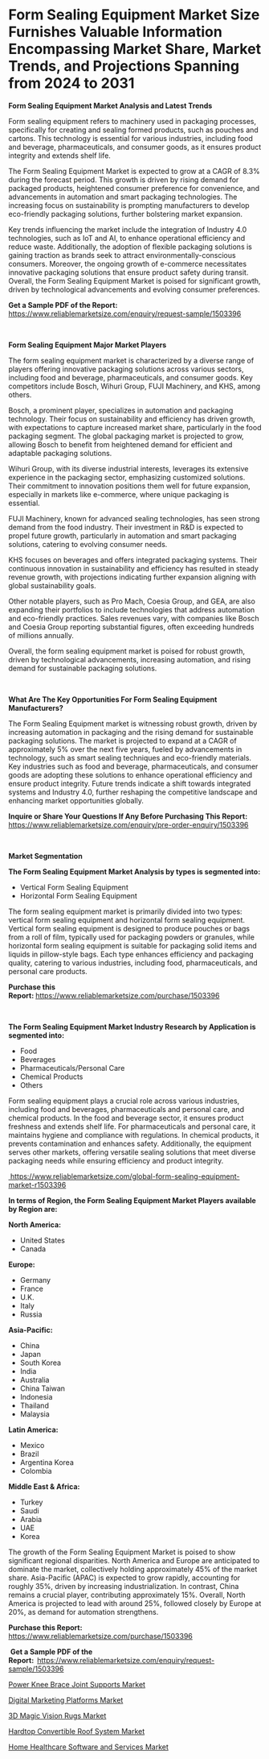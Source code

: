 <p><h1>Form Sealing Equipment Market Size Furnishes Valuable Information Encompassing Market Share, Market Trends, and Projections Spanning from 2024 to 2031</h1></p><p><strong>Form Sealing Equipment Market Analysis and Latest Trends</strong></p>
<p><p>Form sealing equipment refers to machinery used in packaging processes, specifically for creating and sealing formed products, such as pouches and cartons. This technology is essential for various industries, including food and beverage, pharmaceuticals, and consumer goods, as it ensures product integrity and extends shelf life.</p><p>The Form Sealing Equipment Market is expected to grow at a CAGR of 8.3% during the forecast period. This growth is driven by rising demand for packaged products, heightened consumer preference for convenience, and advancements in automation and smart packaging technologies. The increasing focus on sustainability is prompting manufacturers to develop eco-friendly packaging solutions, further bolstering market expansion.</p><p>Key trends influencing the market include the integration of Industry 4.0 technologies, such as IoT and AI, to enhance operational efficiency and reduce waste. Additionally, the adoption of flexible packaging solutions is gaining traction as brands seek to attract environmentally-conscious consumers. Moreover, the ongoing growth of e-commerce necessitates innovative packaging solutions that ensure product safety during transit. Overall, the Form Sealing Equipment Market is poised for significant growth, driven by technological advancements and evolving consumer preferences.</p></p>
<p><strong>Get a Sample PDF of the Report:&nbsp;</strong> <a href="https://www.reliablemarketsize.com/enquiry/request-sample/1503396?utm_campaign=1175&utm_medium=2&utm_source=Github&utm_content=ia&utm_term=27092024&utm_id=form-sealing-equipment">https://www.reliablemarketsize.com/enquiry/request-sample/1503396</a></p>
<p>&nbsp;</p>
<p><strong>Form Sealing Equipment Major Market Players</strong></p>
<p><p>The form sealing equipment market is characterized by a diverse range of players offering innovative packaging solutions across various sectors, including food and beverage, pharmaceuticals, and consumer goods. Key competitors include Bosch, Wihuri Group, FUJI Machinery, and KHS, among others.</p><p>Bosch, a prominent player, specializes in automation and packaging technology. Their focus on sustainability and efficiency has driven growth, with expectations to capture increased market share, particularly in the food packaging segment. The global packaging market is projected to grow, allowing Bosch to benefit from heightened demand for efficient and adaptable packaging solutions.</p><p>Wihuri Group, with its diverse industrial interests, leverages its extensive experience in the packaging sector, emphasizing customized solutions. Their commitment to innovation positions them well for future expansion, especially in markets like e-commerce, where unique packaging is essential.</p><p>FUJI Machinery, known for advanced sealing technologies, has seen strong demand from the food industry. Their investment in R&D is expected to propel future growth, particularly in automation and smart packaging solutions, catering to evolving consumer needs.</p><p>KHS focuses on beverages and offers integrated packaging systems. Their continuous innovation in sustainability and efficiency has resulted in steady revenue growth, with projections indicating further expansion aligning with global sustainability goals.</p><p>Other notable players, such as Pro Mach, Coesia Group, and GEA, are also expanding their portfolios to include technologies that address automation and eco-friendly practices. Sales revenues vary, with companies like Bosch and Coesia Group reporting substantial figures, often exceeding hundreds of millions annually.</p><p>Overall, the form sealing equipment market is poised for robust growth, driven by technological advancements, increasing automation, and rising demand for sustainable packaging solutions.</p></p>
<p>&nbsp;</p>
<p><strong>What Are The Key Opportunities For Form Sealing Equipment Manufacturers?</strong></p>
<p><p>The Form Sealing Equipment market is witnessing robust growth, driven by increasing automation in packaging and the rising demand for sustainable packaging solutions. The market is projected to expand at a CAGR of approximately 5% over the next five years, fueled by advancements in technology, such as smart sealing techniques and eco-friendly materials. Key industries such as food and beverage, pharmaceuticals, and consumer goods are adopting these solutions to enhance operational efficiency and ensure product integrity. Future trends indicate a shift towards integrated systems and Industry 4.0, further reshaping the competitive landscape and enhancing market opportunities globally.</p></p>
<p><strong>Inquire or Share Your Questions If Any Before Purchasing This Report:</strong> <a href="https://www.reliablemarketsize.com/enquiry/pre-order-enquiry/1503396?utm_campaign=1175&utm_medium=2&utm_source=Github&utm_content=ia&utm_term=27092024&utm_id=form-sealing-equipment">https://www.reliablemarketsize.com/enquiry/pre-order-enquiry/1503396</a></p>
<p>&nbsp;</p>
<p><strong>Market Segmentation</strong></p>
<p><strong>The Form Sealing Equipment Market Analysis by types is segmented into:</strong></p>
<p><ul><li>Vertical Form Sealing Equipment</li><li>Horizontal Form Sealing Equipment</li></ul></p>
<p><p>The form sealing equipment market is primarily divided into two types: vertical form sealing equipment and horizontal form sealing equipment. Vertical form sealing equipment is designed to produce pouches or bags from a roll of film, typically used for packaging powders or granules, while horizontal form sealing equipment is suitable for packaging solid items and liquids in pillow-style bags. Each type enhances efficiency and packaging quality, catering to various industries, including food, pharmaceuticals, and personal care products.</p></p>
<p><strong>Purchase this Report:&nbsp;</strong><a href="https://www.reliablemarketsize.com/purchase/1503396?utm_campaign=1175&utm_medium=2&utm_source=Github&utm_content=ia&utm_term=27092024&utm_id=form-sealing-equipment">https://www.reliablemarketsize.com/purchase/1503396</a></p>
<p>&nbsp;</p>
<p><strong>The Form Sealing Equipment Market Industry Research by Application is segmented into:</strong></p>
<p><ul><li>Food</li><li>Beverages</li><li>Pharmaceuticals/Personal Care</li><li>Chemical Products</li><li>Others</li></ul></p>
<p><p>Form sealing equipment plays a crucial role across various industries, including food and beverages, pharmaceuticals and personal care, and chemical products. In the food and beverage sector, it ensures product freshness and extends shelf life. For pharmaceuticals and personal care, it maintains hygiene and compliance with regulations. In chemical products, it prevents contamination and enhances safety. Additionally, the equipment serves other markets, offering versatile sealing solutions that meet diverse packaging needs while ensuring efficiency and product integrity.</p></p>
<p><a href="https://www.reliablemarketsize.com/global-form-sealing-equipment-market-r1503396?utm_campaign=1175&utm_medium=2&utm_source=Github&utm_content=ia&utm_term=27092024&utm_id=form-sealing-equipment">&nbsp;https://www.reliablemarketsize.com/global-form-sealing-equipment-market-r1503396</a></p>
<p><strong>In terms of Region, the Form Sealing Equipment Market Players available by Region are:</strong></p>
<p>
    <p> <strong> North America: </strong>
        <ul>
            <li>United States</li>
            <li>Canada</li>
        </ul>
        </p> 
    <p> <strong> Europe: </strong>
        <ul>
            <li>Germany</li>
            <li>France</li>
            <li>U.K.</li>
            <li>Italy</li>
            <li>Russia</li>
        </ul>
        </p> 
    <p> <strong> Asia-Pacific: </strong>
        <ul>
            <li>China</li>
            <li>Japan</li>
            <li>South Korea</li>
            <li>India</li>
            <li>Australia</li>
            <li>China Taiwan</li>
            <li>Indonesia</li>
            <li>Thailand</li>
            <li>Malaysia</li>
        </ul>
        </p> 
    <p> <strong> Latin America: </strong>
        <ul>
            <li>Mexico</li>
            <li>Brazil</li>
            <li>Argentina Korea</li>
            <li>Colombia</li>
        </ul>
        </p> 
    <p> <strong> Middle East & Africa: </strong>
        <ul>
            <li>Turkey</li>
            <li>Saudi</li>
            <li>Arabia</li>
            <li>UAE</li>
            <li>Korea</li>
        </ul>
    </p>
    </p>
<p><p>The growth of the Form Sealing Equipment Market is poised to show significant regional disparities. North America and Europe are anticipated to dominate the market, collectively holding approximately 45% of the market share. Asia-Pacific (APAC) is expected to grow rapidly, accounting for roughly 35%, driven by increasing industrialization. In contrast, China remains a crucial player, contributing approximately 15%. Overall, North America is projected to lead with around 25%, followed closely by Europe at 20%, as demand for automation strengthens.</p></p>
<p><strong>Purchase this Report: </strong><a href="https://www.reliablemarketsize.com/purchase/1503396?utm_campaign=1175&utm_medium=2&utm_source=Github&utm_content=ia&utm_term=27092024&utm_id=form-sealing-equipment">https://www.reliablemarketsize.com/purchase/1503396</a></p>
<p>&nbsp;<strong>Get a Sample PDF of the Report:&nbsp;&nbsp;</strong><a href="https://www.reliablemarketsize.com/enquiry/request-sample/1503396?utm_campaign=1175&utm_medium=2&utm_source=Github&utm_content=ia&utm_term=27092024&utm_id=form-sealing-equipment">https://www.reliablemarketsize.com/enquiry/request-sample/1503396</a></p>
<p><strong></strong></p>
<p><p><a href="https://issuu.com/reportprime-2/docs/power-knee-brace-joint-supports-mar_37df9145b115e1?utm_campaign=1175&utm_medium=2&utm_source=Github&utm_content=ia&utm_term=27092024&utm_id=form-sealing-equipment">Power Knee Brace Joint Supports Market</a></p><p><a href="https://www.linkedin.com/pulse/insights-digital-marketing-platforms-industry-market-xo1ue?trackingId=WU07wIKDQfe6yglWysyZMg%3D%3D&utm_campaign=1175&utm_medium=2&utm_source=Github&utm_content=ia&utm_term=27092024&utm_id=form-sealing-equipment">Digital Marketing Platforms Market</a></p><p><a href="https://issuu.com/reportprime-2/docs/3d-magic-vision-rugs-market-size-20_12110c85d10668?utm_campaign=1175&utm_medium=2&utm_source=Github&utm_content=ia&utm_term=27092024&utm_id=form-sealing-equipment">3D Magic Vision Rugs Market</a></p><p><a href="https://github.com/DorinaOsmani364/Market-Research-Report-List-1/blob/main/hardtop-convertible-roof-system-market.md?utm_campaign=1175&utm_medium=2&utm_source=Github&utm_content=ia&utm_term=27092024&utm_id=form-sealing-equipment">Hardtop Convertible Roof System Market</a></p><p><a href="https://github.com/nannyxbkho/Market-Research-Report-List-1/blob/main/home-healthcare-software-and-services-market.md?utm_campaign=1175&utm_medium=2&utm_source=Github&utm_content=ia&utm_term=27092024&utm_id=form-sealing-equipment">Home Healthcare Software and Services Market</a></p></p>
